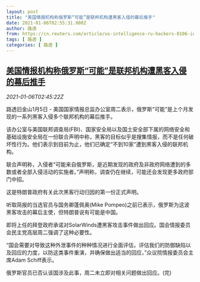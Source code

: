 ```yaml
---
layout: post
title: "美国情报机构称俄罗斯“可能”是联邦机构遭黑客入侵的幕后推手"
date: 2021-01-06T02:55:31.000Z
author: 路透
from: https://cn.reuters.com/article/us-intelligence-ru-hackers-0106-idCNKBS29B09F
tags: [ 路透 ]
categories: [ 路透 ]
---
```

<!--1609901731000-->
[美国情报机构称俄罗斯“可能”是联邦机构遭黑客入侵的幕后推手](https://cn.reuters.com/article/us-intelligence-ru-hackers-0106-idCNKBS29B09F)
------

<div>
<div><i>2021-01-06T02:45:22Z</i></div><p>路透旧金山1月5日 - 美国国家情报总监办公室周二表示，俄罗斯“可能”是上个月发现的一系列黑客入侵多个联邦机构的幕后推手。</p><p>该办公室与美国联邦调查局(FBI)、国家安全局以及国土安全部下属的网络安全和基础设施安全局在一份联合声明中称，黑客的目标似乎是搜集情报，而不是任何破坏性行为。他们表示到目前为止，他们已确定“不到10家”遭到黑客入侵的联邦机构。</p><p>联合声明称，入侵者“可能来自俄罗斯，是近期发现的政府及非政府网络遭到的多数或者全部入侵活动的实施者。”声明称，调查仍在继续，可能还会发现更多政府部门中招。</p><p>这是特朗普政府有关此次黑客行动归因的第一份正式声明。</p><p>听取简报的当选官员与国务卿蓬佩奥(Mike Pompeo)之前已表示，俄罗斯为这波黑客攻击的幕后主使，但特朗普说有可能是中国。</p><p>即将上任的拜登政府承诺对SolarWinds遭黑客攻击事件做出回应。国会情报委员会民主党高层周二强调了这种必要性。</p><p>“国会需要对导致这种外泄事件的种种情况进行全面评估，评估我们的防御缺陷以及回应的力度，以防这类事件重演，并确保做出适当的回应，”众议院情报委员会主席Adam Schiff表示。</p><p>俄罗斯官员已否认该国涉及此事，周二未立即对相关问题做出回应。(完)</p>
</div>
